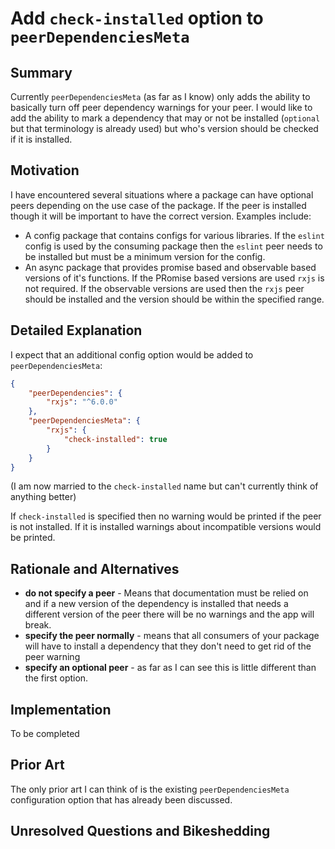 # Add `check-installed` option to `peerDependenciesMeta`

## Summary

Currently `peerDependenciesMeta` (as far as I know) only adds the ability to basically turn off peer dependency warnings for your peer. I would like to add the ability to mark a dependency that may or not be installed (`optional` but that terminology is already used) but who's version should be checked if it is installed.

## Motivation

I have encountered several situations where a package can have optional peers depending on the use case of the package. If the peer is installed though it will be important to have the correct version. Examples include:

 * A config package that contains configs for various libraries. If the `eslint` config is used by the consuming package then the `eslint` peer needs to be installed but must be a minimum version for the config.
 * An async package that provides promise based and observable based versions of it's functions. If the PRomise based versions are used `rxjs` is not required. If the observable versions are used then the `rxjs` peer should be installed and the version should be within the specified range.

## Detailed Explanation

I expect that an additional config option would be added to `peerDependenciesMeta`:

```json
{
    "peerDependencies": {
        "rxjs": "^6.0.0"
    },
    "peerDependenciesMeta": {
        "rxjs": {
            "check-installed": true
        }
    }
}
```
(I am now married to the `check-installed` name but can't currently think of anything better)

If `check-installed` is specified then no warning would be printed if the peer is not installed. If it is installed warnings about incompatible versions would be printed.

## Rationale and Alternatives

 * **do not specify a peer** - Means that documentation must be relied on and if a new version of the dependency is installed that needs a different version of the peer there will be no warnings and the app will break.
 * **specify the peer normally** - means that all consumers of your package will have to install a dependency that they don't need to get rid of the peer warning
 * **specify an optional peer** - as far as I can see this is little different than the first option.

## Implementation

To be completed

## Prior Art

The only prior art I can think of is the existing `peerDependenciesMeta` configuration option that has already been discussed.

## Unresolved Questions and Bikeshedding

